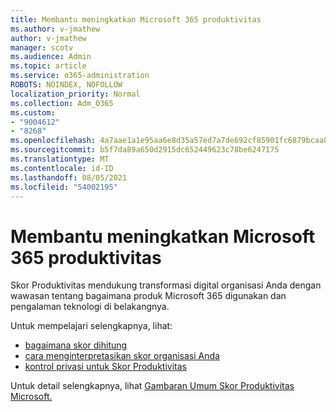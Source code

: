 ```yaml
---
title: Membantu meningkatkan Microsoft 365 produktivitas
ms.author: v-jmathew
author: v-jmathew
manager: scotv
ms.audience: Admin
ms.topic: article
ms.service: o365-administration
ROBOTS: NOINDEX, NOFOLLOW
localization_priority: Normal
ms.collection: Adm_O365
ms.custom:
- "9004612"
- "8268"
ms.openlocfilehash: 4a7aae1a1e95aa6e8d35a57ed7a7de692cf85901fc6879bcaa8dade37456eba3
ms.sourcegitcommit: b5f7da89a650d2915dc652449623c78be6247175
ms.translationtype: MT
ms.contentlocale: id-ID
ms.lasthandoff: 08/05/2021
ms.locfileid: "54002195"
---
```

# <a name="help-improve-microsoft-365-productivity"></a>Membantu meningkatkan Microsoft 365 produktivitas

Skor Produktivitas mendukung transformasi digital organisasi Anda dengan wawasan tentang bagaimana produk Microsoft 365 digunakan dan pengalaman teknologi di belakangnya.

Untuk mempelajari selengkapnya, lihat:

- [bagaimana skor dihitung](https://docs.microsoft.com/microsoft-365/admin/productivity/productivity-score)
- [cara menginterpretasikan skor organisasi Anda](https://docs.microsoft.com/microsoft-365/admin/productivity/productivity-score)
- [kontrol privasi untuk Skor Produktivitas](https://docs.microsoft.com/microsoft-365/admin/productivity/privacy)

Untuk detail selengkapnya, lihat [Gambaran Umum Skor Produktivitas Microsoft.](https://docs.microsoft.com/microsoft-365/admin/productivity/productivity-score)
